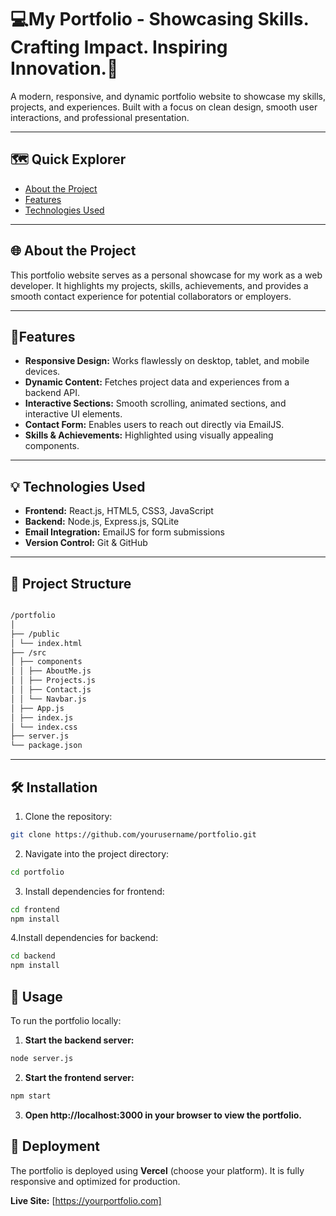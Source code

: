 # 💻My Portfolio - Showcasing Skills. Crafting Impact. Inspiring Innovation.🚀

A modern, responsive, and dynamic portfolio website to showcase my skills, projects, and experiences. Built with a focus on clean design, smooth user interactions, and professional presentation.

---

## 🗺️ Quick Explorer
- [About the Project](#about-the-project)
- [Features](#features)
- [Technologies Used](#technologies-used)

---

## 🌐 About the Project
This portfolio website serves as a personal showcase for my work as a web developer. It highlights my projects, skills, achievements, and provides a smooth contact experience for potential collaborators or employers.

---

## 🌟Features
- **Responsive Design:** Works flawlessly on desktop, tablet, and mobile devices.
- **Dynamic Content:** Fetches project data and experiences from a backend API.
- **Interactive Sections:** Smooth scrolling, animated sections, and interactive UI elements.
- **Contact Form:** Enables users to reach out directly via EmailJS.
- **Skills & Achievements:** Highlighted using visually appealing components.

---

## 💡 Technologies Used
- **Frontend:** React.js, HTML5, CSS3, JavaScript
- **Backend:** Node.js, Express.js, SQLite
- **Email Integration:** EmailJS for form submissions
- **Version Control:** Git & GitHub

---

## 💼 Project Structure
```bash 

/portfolio
│
├── /public
│ └── index.html
├── /src
│ ├── components
│ │ ├── AboutMe.js
│ │ ├── Projects.js
│ │ ├── Contact.js
│ │ └── Navbar.js
│ ├── App.js
│ ├── index.js
│ └── index.css
├── server.js
└── package.json
```

---

## 🛠️ Installation
1. Clone the repository:

```bash
git clone https://github.com/yourusername/portfolio.git
```

2. Navigate into the project directory:

```bash
cd portfolio
```

3. Install dependencies for frontend:
```bash
cd frontend
npm install
```

4.Install dependencies for backend:
```bash
cd backend
npm install
```

## 🔄 Usage
To run the portfolio locally:

1. **Start the backend server:**

```bash
node server.js
```

2. **Start the frontend server:**

```bash
npm start
```
3. **Open http://localhost:3000 in your browser to view the portfolio.**

## 🚀 Deployment

The portfolio is deployed using **Vercel** (choose your platform). It is fully responsive and optimized for production.  

**Live Site:** [https://yourportfolio.com]
